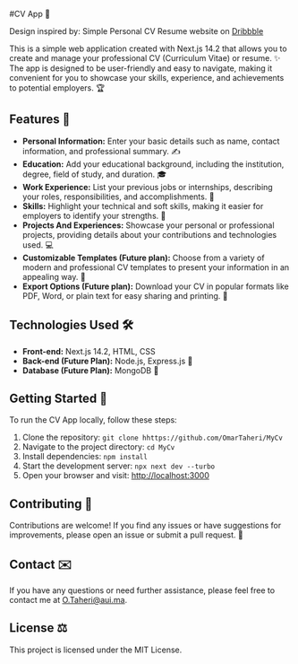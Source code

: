 #CV App 💼

Design inspired by: Simple Personal CV Resume website on [Dribbble](https://dribbble.com/shots/24119834-Simple-Personal-CV-Resume-website)

This is a simple web application created with Next.js 14.2 that allows you to create and manage your professional CV (Curriculum Vitae) or resume. ✨ The app is designed to be user-friendly and easy to navigate, making it convenient for you to showcase your skills, experience, and achievements to potential employers. 🏆

## Features 🎉

- **Personal Information:** Enter your basic details such as name, contact information, and professional summary. ✍️
- **Education:** Add your educational background, including the institution, degree, field of study, and duration. 🎓
- **Work Experience:** List your previous jobs or internships, describing your roles, responsibilities, and accomplishments. 💼
- **Skills:** Highlight your technical and soft skills, making it easier for employers to identify your strengths. 💪
- **Projects And Experiences:** Showcase your personal or professional projects, providing details about your contributions and technologies used. 💻
- **Customizable Templates (Future plan):** Choose from a variety of modern and professional CV templates to present your information in an appealing way. 🎨
- **Export Options (Future plan):** Download your CV in popular formats like PDF, Word, or plain text for easy sharing and printing. 📄

## Technologies Used 🛠️

- **Front-end:** Next.js 14.2, HTML, CSS
- **Back-end (Future Plan):** Node.js, Express.js 🚀
- **Database (Future Plan):** MongoDB 💾

## Getting Started 🚀

To run the CV App locally, follow these steps:

1. Clone the repository: `git clone hhttps://github.com/OmarTaheri/MyCv`
2. Navigate to the project directory: `cd MyCv`
3. Install dependencies: `npm install`
4. Start the development server: `npx next dev --turbo`
5. Open your browser and visit: [http://localhost:3000](http://localhost:3000)

## Contributing 🤝

Contributions are welcome! If you find any issues or have suggestions for improvements, please open an issue or submit a pull request. 🙏

## Contact ✉️

If you have any questions or need further assistance, please feel free to contact me at O.Taheri@aui.ma.

## License ⚖️

This project is licensed under the MIT License.
